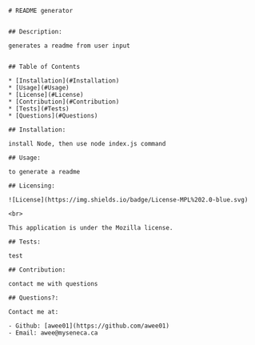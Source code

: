 

    # README generator


    ## Description:
    
    generates a readme from user input
    

    ## Table of Contents 

    * [Installation](#Installation)
    * [Usage](#Usage)
    * [License](#License)
    * [Contribution](#Contribution)
    * [Tests](#Tests)
    * [Questions](#Questions)

    ## Installation:

    install Node, then use node index.js command

    ## Usage:

    to generate a readme

    ## Licensing:

    ![License](https://img.shields.io/badge/License-MPL%202.0-blue.svg)

    <br>

    This application is under the Mozilla license. 

    ## Tests:

    test

    ## Contribution:

    contact me with questions

    ## Questions?:

    Contact me at:

    - Github: [awee01](https://github.com/awee01)
    - Email: awee@myseneca.ca 
    
    